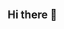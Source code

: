 ## Hi there 👋

<!--

# NachGermany Readme

## About NachGermany

Welcome to NachGermany – Your Gateway to European Education!

NachGermany is an educational consultancy dedicated to assisting students worldwide in pursuing their academic dreams by facilitating their studies in Germany and the European Union. We specialize in simplifying complex application processes, providing expert guidance on course selection, and assisting with visa and immigration matters. Our mission is to make quality education in Europe accessible to students from all corners of the globe.

## Contribution Guidelines

We believe in the power of community involvement to enhance our services. Here's how you can get involved:

1. **Issue Reporting**: If you come across any issues on our website, documentation, or services, please report them by opening an issue in our [GitHub repository](https://github.com/nachgermany/nachgermany).

2. **Documentation**: Help us improve our documentation by suggesting updates or creating new content. You can find our documentation in the [Docs](https://github.com/nachgermany/docs) repository.

3. **Feedback**: We value your feedback and suggestions for improvement. Feel free to reach out to us through the contact information provided on our website.

## Useful Resources

- **Documentation**: Explore our comprehensive documentation and guides in our [Docs repository](https://github.com/nachgermany/docs).

- **Official Website**: Visit our [official website](https://www.nachgermany.com) to access the latest updates, resources, and contact information.

- **Contact Us**: If you have specific questions or need assistance, don't hesitate to reach out to our dedicated team through the contact details on our website.

## Fun Facts

Ever wondered what fuels our team for the day ahead? Well, it's a mix of determination and some good old breakfast favorites. While we each have our unique preferences, a common theme is a hearty breakfast to kickstart the day and fuel our passion for helping students achieve their educational goals.

Thank you for choosing NachGermany as your partner in pursuing higher education in Europe. We're excited to embark on this journey with you!

-->
